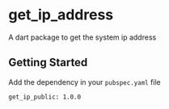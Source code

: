 # get_ip_address

A dart package to get the system ip address

## Getting Started

Add the dependency in your `pubspec.yaml` file

`get_ip_public: 1.0.0`